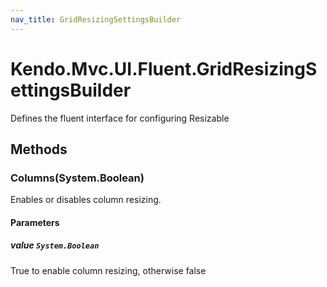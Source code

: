 ```yaml
---
nav_title: GridResizingSettingsBuilder
---
```


# Kendo.Mvc.UI.Fluent.GridResizingSettingsBuilder
Defines the fluent interface for configuring Resizable




## Methods


### Columns(System.Boolean)
Enables or disables column resizing.


#### Parameters

##### value `System.Boolean`
True to enable column resizing, otherwise false






